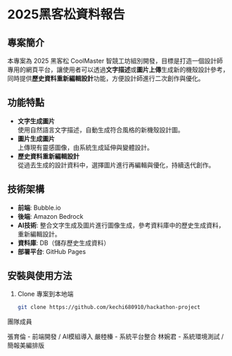 # 2025黑客松資料報告

## 專案簡介
本專案為 2025 黑客松 CoolMaster 智競工坊組別開發，目標是打造一個設計師專用的網頁平台，讓使用者可以透過**文字描述**或**圖片上傳**生成新的機殼設計參考，同時提供**歷史資料重新編輯設計**功能，方便設計師進行二次創作與優化。

## 功能特點
- **文字生成圖片**  
  使用自然語言文字描述，自動生成符合風格的新機殼設計圖。
- **圖片生成圖片**  
  上傳現有靈感圖像，由系統生成延伸與變體設計。
- **歷史資料重新編輯設計**  
  從過去生成的設計資料中，選擇圖片進行再編輯與優化，持續迭代創作。

## 技術架構
- **前端**: Bubble.io
- **後端**: Amazon Bedrock
- **AI技術**: 整合文字生成及圖片進行圖像生成，參考資料庫中的歷史生成資料，重新編輯設計。
- **資料庫**: DB（儲存歷史生成資料）
- **部署平台**: GitHub Pages

## 安裝與使用方法
1. Clone 專案到本地端
   ```bash
   git clone https://github.com/kechi680910/hackathon-project

團隊成員

張育倫 - 前端開發 / AI模組導入
嚴稑榛 - 系統平台整合
林婉君 - 系統環境測試 / 簡報美編排版
   
